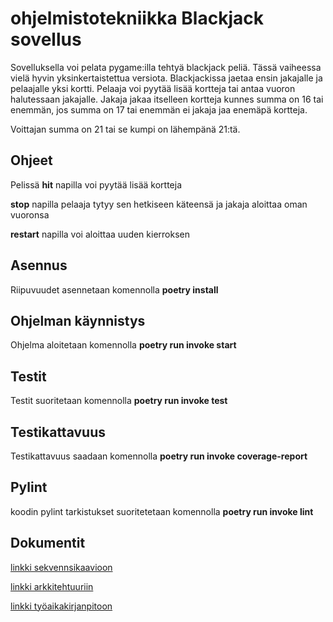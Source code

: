# ohjelmistotekniikka Blackjack sovellus

Sovelluksella voi pelata pygame:illa tehtyä blackjack peliä.  Tässä vaiheessa vielä hyvin yksinkertaistettua versiota.  Blackjackissa jaetaa ensin jakajalle ja pelaajalle yksi kortti. Pelaaja voi pyytää lisää kortteja tai antaa vuoron halutessaan jakajalle.  Jakaja jakaa itselleen kortteja kunnes summa on 16 tai enemmän, jos summa on 17 tai enemmän ei jakaja jaa enemäpä kortteja.

Voittajan summa on 21 tai se kumpi on lähempänä 21:tä.

## Ohjeet 
Pelissä **hit** napilla voi pyytää lisää kortteja

**stop** napilla pelaaja tytyy sen hetkiseen käteensä ja jakaja aloittaa oman vuoronsa

**restart** napilla voi aloittaa uuden kierroksen


## Asennus

 Riipuvuudet asennetaan komennolla **poetry install**

## Ohjelman käynnistys

 Ohjelma aloitetaan komennolla **poetry run invoke start**

## Testit

 Testit suoritetaan komennolla **poetry run invoke test**

## Testikattavuus

 Testikattavuus saadaan komennolla **poetry run invoke coverage-report**

## Pylint

 koodin pylint tarkistukset suoritetetaan komennolla **poetry run invoke lint**

## Dokumentit
[linkki sekvennsikaavioon](https://github.com/juhani-dev/ot-harjoitustyo2021/blob/master/dokumentaatio/sekvenssikaavio.png) 


[linkki arkkitehtuuriin](https://github.com/juhani-dev/ot-harjoitustyo2021/blob/master/dokumentaatio/arkkitehtuuri.md) 


[linkki työaikakirjanpitoon](https://github.com/juhani-dev/ot-harjoitustyo2021/blob/master/dokumentaatio/työaikakirjanpito.md)